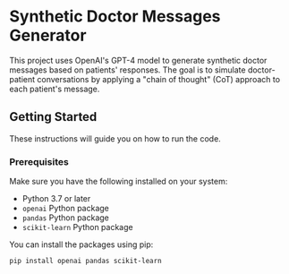 # Synthetic Doctor Messages Generator

This project uses OpenAI's GPT-4 model to generate synthetic doctor messages based on patients' responses. The goal is to simulate doctor-patient conversations by applying a "chain of thought" (CoT) approach to each patient's message.

## Getting Started

These instructions will guide you on how to run the code.

### Prerequisites

Make sure you have the following installed on your system:

- Python 3.7 or later
- `openai` Python package
- `pandas` Python package
- `scikit-learn` Python package

You can install the packages using pip:

```bash
pip install openai pandas scikit-learn